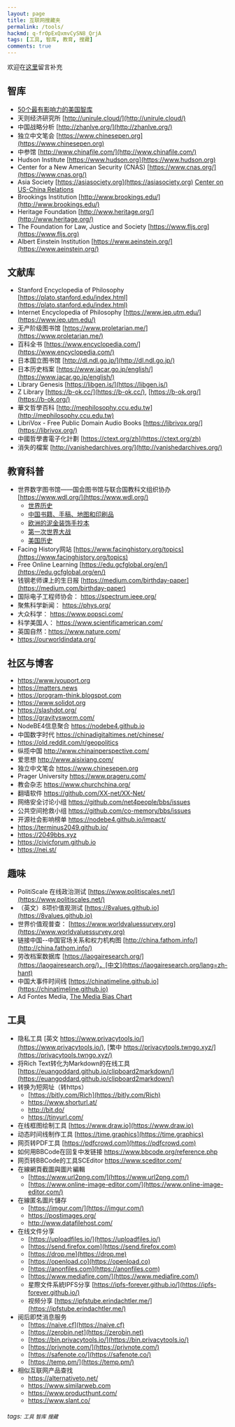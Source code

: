 ```yaml
---
layout: page
title: 互联网搜藏夹
permalink: /tools/
hackmd: q-frOpExQxmvCySN8_QrjA
tags: [工具, 智库, 教育, 搜藏]
comments: true
---
```


欢迎在[这里](https://hackmd.io/q-frOpExQxmvCySN8_QrjA?view)留言补充  

## 智库
* [50个最有影响力的美国智库](https://thebestschools.org/features/most-influential-think-tanks/)
* 天则经济研究所 [http://unirule.cloud/](http://unirule.cloud/)
* 中国战略分析 [http://zhanlve.org/](http://zhanlve.org/)
* 独立中文笔会 [https://www.chinesepen.org](https://www.chinesepen.org)
* 中参馆 [http://www.chinafile.com/](http://www.chinafile.com/)
* Hudson Institute [https://www.hudson.org](https://www.hudson.org)
* Center for a New American Security (CNAS) [https://www.cnas.org/](https://www.cnas.org/)
* Asia Society [https://asiasociety.org](https://asiasociety.org) [Center on US-China Relations](https://asiasociety.org/center-us-china-relations)
* Brookings Institution [http://www.brookings.edu/](http://www.brookings.edu/)
* Heritage Foundation [http://www.heritage.org/](http://www.heritage.org/)
* The Foundation for Law, Justice and Society [https://www.fljs.org](https://www.fljs.org)
* Albert Einstein Institution [https://www.aeinstein.org/](https://www.aeinstein.org/)

## 文献库
* Stanford Encyclopedia of Philosophy [https://plato.stanford.edu/index.html](https://plato.stanford.edu/index.html)
* Internet Encyclopedia of Philosophy [https://www.iep.utm.edu/](https://www.iep.utm.edu/)
* 无产阶级图书馆 [https://www.proletarian.me/](https://www.proletarian.me/)
* 百科全书 [https://www.encyclopedia.com/](https://www.encyclopedia.com/)
* 日本国立图书馆 [http://dl.ndl.go.jp/](http://dl.ndl.go.jp/)
* 日本历史档案 [https://www.jacar.go.jp/english/](https://www.jacar.go.jp/english/)
* Library Genesis [https://libgen.is/](https://libgen.is/)
* Z Library [https://b-ok.cc/](https://b-ok.cc/), [https://b-ok.org/](https://b-ok.org/)
* 華文哲學百科 [http://mephilosophy.ccu.edu.tw](http://mephilosophy.ccu.edu.tw)
* LibriVox - Free Public Domain Audio Books [https://librivox.org/](https://librivox.org/)
* 中國哲學書電子化計劃 [https://ctext.org/zh](https://ctext.org/zh)
* 消失的檔案 [http://vanishedarchives.org/](http://vanishedarchives.org/)


## 教育科普
* 世界数字图书馆——国会图书馆与联合国教科文组织协办 [https://www.wdl.org/](https://www.wdl.org/)
    * [世界历史](https://www.wdl.org/zh/sets/world-history/timeline/)
    * [中国书籍、手稿、地图和印刷品](https://www.wdl.org/zh/sets/chinese-literature/timeline/)
    * [欧洲的泥金装饰手抄本](https://www.wdl.org/zh/sets/illuminated-manuscripts/timeline.new/)
    * [第一次世界大战](https://www.wdl.org/zh/sets/world-war-i/timeline.new/)
    * [美国历史](https://www.wdl.org/zh/sets/us-history/timeline/)
* Facing History网站 [https://www.facinghistory.org/topics](https://www.facinghistory.org/topics)
* Free Online Learning [https://edu.gcfglobal.org/en/](https://edu.gcfglobal.org/en/)
* 钱钢老师课上的生日报 [https://medium.com/birthday-paper](https://medium.com/birthday-paper)
* 国际电子工程师协会： https://spectrum.ieee.org/
* 聚焦科学新闻： https://phys.org/
* 大众科学： https://www.popsci.com/
* 科学美国人： https://www.scientificamerican.com/
* 英国自然：https://www.nature.com/
* https://ourworldindata.org/

## 社区与博客
* <https://www.iyouport.org>
* <https://matters.news>
* <https://program-think.blogspot.com>
* <https://www.solidot.org>
* <https://slashdot.org/>
* <https://gravitysworm.com/>
* NodeBE4信息聚合 <https://nodebe4.github.io>
* 中国数字时代 <https://chinadigitaltimes.net/chinese/>
* <https://old.reddit.com/r/geopolitics>
* 纵揽中国 <http://www.chinainperspective.com/>
* 爱思想 <http://www.aisixiang.com/>
* 独立中文笔会 <https://www.chinesepen.org>
* Prager University <https://www.prageru.com/>
* 教会杂志 <https://www.churchchina.org/>
* 翻墙软件 <https://github.com/XX-net/XX-Net/>
* 网络安全讨论小组 <https://github.com/net4people/bbs/issues>
* 公共空间抢救小组 <https://github.com/co-memory/bbs/issues>
* 开源社会影响榜单 <https://nodebe4.github.io/impact/>
* <https://terminus2049.github.io/>
* <https://2049bbs.xyz>
* <https://civicforum.github.io>
* <https://nei.st/>


## 趣味
* PolitiScale 在线政治测试 [https://www.politiscales.net/](https://www.politiscales.net/)
* （英文）8项价值观测试 [https://8values.github.io](https://8values.github.io)
* 世界价值观普查： [https://www.worldvaluessurvey.org](https://www.worldvaluessurvey.org)
* 链接中国--中国官场关系和权力机构图 [http://china.fathom.info/](http://china.fathom.info/)
* 劳改档案数据库 [https://laogairesearch.org/](https://laogairesearch.org/)，[中文](https://laogairesearch.org/lang=zh-hant)
* 中国大事件时间线 [https://chinatimeline.github.io](https://chinatimeline.github.io)
* Ad Fontes Media, [The Media Bias Chart](https://www.adfontesmedia.com/interactive-media-bias-chart/)


## 工具
* 隐私工具 [英文 https://www.privacytools.io/](https://www.privacytools.io/), [繁中 https://privacytools.twngo.xyz/](https://privacytools.twngo.xyz/)
* 将Rich Text转化为Markdown的在线工具 [https://euangoddard.github.io/clipboard2markdown/](https://euangoddard.github.io/clipboard2markdown/)
* 转换为短网址（转https）
    * [https://bitly.com/Rich](https://bitly.com/Rich)
    * <https://www.shorturl.at/>
    * <http://bit.do/>
    * <https://tinyurl.com/>
* 在线框图绘制工具 [https://www.draw.io](https://www.draw.io)
* 动态时间线制作工具 [https://time.graphics](https://time.graphics)
* 网⻚转PDF工具 [https://pdfcrowd.com](https://pdfcrowd.com)
* 如何用BBCode在回复中发链接 https://www.bbcode.org/reference.php
* 网⻚转BBCode的工具SCEditor https://www.sceditor.com/
* 在線網頁截圖與圖片編輯
    * [https://www.url2png.com/](https://www.url2png.com/)
    * [https://www.online-image-editor.com/](https://www.online-image-editor.com/)    
* 在線匿名圖片儲存
    * [https://imgur.com/](https://imgur.com/)
    * <https://postimages.org/>
    * <http://www.datafilehost.com/>
* 在线文件分享
    * [https://uploadfiles.io/](https://uploadfiles.io/)
    * [https://send.firefox.com](https://send.firefox.com)
    * [https://drop.me](https://drop.me)
    * [https://openload.co](https://openload.co)
    * [https://anonfiles.com](https://anonfiles.com)
    * [https://www.mediafire.com/](https://www.mediafire.com/)
    * 星際文件系統IPFS分享 [https://ipfs-forever.github.io/](https://ipfs-forever.github.io/)
    * 视频分享 [https://ipfstube.erindachtler.me/](https://ipfstube.erindachtler.me/)
* 阅后即焚消息服务
    * [https://naive.cf](https://naive.cf)
    * [https://zerobin.net](https://zerobin.net)
    * [https://bin.privacytools.io/](https://bin.privacytools.io/)
    * [https://privnote.com/](https://privnote.com/)
    * [https://safenote.co/](https://safenote.co/)
    * [https://temp.pm/](https://temp.pm/)
* 相似互联网产品查找
    * <https://alternativeto.net/>
    * <https://www.similarweb.com>
    * <https://www.producthunt.com/>
    * <https://www.slant.co/>

###### tags: `工具` `智库` `搜藏`
